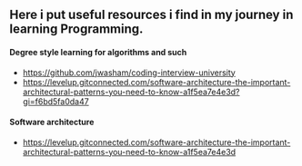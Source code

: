 ## Here i put useful resources i find in my journey in learning Programming.

#### Degree style learning for algorithms and such

- https://github.com/jwasham/coding-interview-university
- https://levelup.gitconnected.com/software-architecture-the-important-architectural-patterns-you-need-to-know-a1f5ea7e4e3d?gi=f6bd5fa0da47

#### Software architecture

- https://levelup.gitconnected.com/software-architecture-the-important-architectural-patterns-you-need-to-know-a1f5ea7e4e3d
